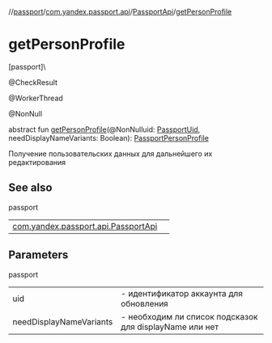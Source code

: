 //[passport](../../../index.md)/[com.yandex.passport.api](../index.md)/[PassportApi](index.md)/[getPersonProfile](get-person-profile.md)

# getPersonProfile

[passport]\

@CheckResult

@WorkerThread

@NonNull

abstract fun [getPersonProfile](get-person-profile.md)(@NonNulluid: [PassportUid](../-passport-uid/index.md), needDisplayNameVariants: Boolean): [PassportPersonProfile](../-passport-person-profile/index.md)

Получение пользовательских данных для дальнейшего их редактирования

## See also

passport

| | |
|---|---|
| [com.yandex.passport.api.PassportApi](update-person-profile.md) |  |

## Parameters

passport

| | |
|---|---|
| uid | - идентификатор аккаунта для обновления |
| needDisplayNameVariants | - необходим ли список подсказок для displayName или нет |
